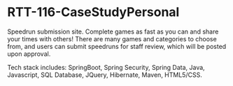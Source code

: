 # RTT-116-CaseStudyPersonal
Speedrun submission site. Complete games as fast as you can and share your times with others! There are many games and categories to choose from, and users can submit speedruns for staff review, which will be posted upon approval.

Tech stack includes: SpringBoot, Spring Security, Spring Data, Java, Javascript, SQL Database, JQuery, Hibernate, Maven, HTML5/CSS.
